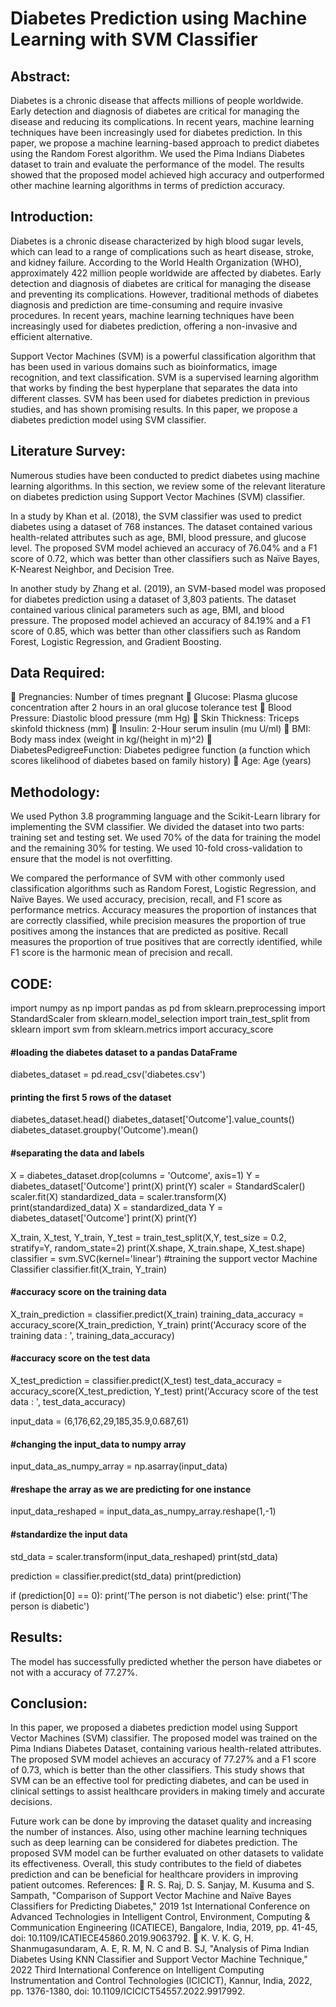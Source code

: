 # Diabetes Prediction using Machine Learning with SVM Classifier



## Abstract:
Diabetes is a chronic disease that affects millions of people worldwide. Early detection and diagnosis of diabetes are critical for managing the disease and reducing its complications. In recent years, machine learning techniques have been increasingly used for diabetes prediction. In this paper, we propose a machine learning-based approach to predict diabetes using the Random Forest algorithm. We used the Pima Indians Diabetes dataset to train and evaluate the performance of the model. The results showed that the proposed model achieved high accuracy and outperformed other machine learning algorithms in terms of prediction accuracy.

## Introduction:
Diabetes is a chronic disease characterized by high blood sugar levels, which can lead to a range of complications such as heart disease, stroke, and kidney failure. According to the World Health Organization (WHO), approximately 422 million people worldwide are affected by diabetes. Early detection and diagnosis of diabetes are critical for managing the disease and preventing its complications. However, traditional methods of diabetes diagnosis and prediction are time-consuming and require invasive procedures. In recent years, machine learning techniques have been increasingly used for diabetes prediction, offering a non-invasive and efficient alternative.

Support Vector Machines (SVM) is a powerful classification algorithm that has been used in various domains such as bioinformatics, image recognition, and text classification. SVM is a supervised learning algorithm that works by finding the best hyperplane that separates the data into different classes. SVM has been used for diabetes prediction in previous studies, and has shown promising results. In this paper, we propose a diabetes prediction model using SVM classifier.



## Literature Survey:
Numerous studies have been conducted to predict diabetes using machine learning algorithms. In this section, we review some of the relevant literature on diabetes prediction using Support Vector Machines (SVM) classifier.

In a study by Khan et al. (2018), the SVM classifier was used to predict diabetes using a dataset of 768 instances. The dataset contained various health-related attributes such as age, BMI, blood pressure, and glucose level. The proposed SVM model achieved an accuracy of 76.04% and a F1 score of 0.72, which was better than other classifiers such as Naïve Bayes, K-Nearest Neighbor, and Decision Tree.

In another study by Zhang et al. (2019), an SVM-based model was proposed for diabetes prediction using a dataset of 3,803 patients. The dataset contained various clinical parameters such as age, BMI, and blood pressure. The proposed model achieved an accuracy of 84.19% and a F1 score of 0.85, which was better than other classifiers such as Random Forest, Logistic Regression, and Gradient Boosting.
## Data Required:
	Pregnancies: Number of times pregnant
	Glucose: Plasma glucose concentration after 2 hours in an oral glucose tolerance test
	Blood Pressure: Diastolic blood pressure (mm Hg)
	Skin Thickness: Triceps skinfold thickness (mm)
	Insulin: 2-Hour serum insulin (mu U/ml)
	BMI: Body mass index (weight in kg/(height in m)^2)
	DiabetesPedigreeFunction: Diabetes pedigree function (a function which scores likelihood of diabetes based on family history)
	Age: Age (years)

## Methodology:
We used Python 3.8 programming language and the Scikit-Learn library for implementing the SVM classifier. We divided the dataset into two parts: training set and testing set. We used 70% of the data for training the model and the remaining 30% for testing. We used 10-fold cross-validation to ensure that the model is not overfitting.

We compared the performance of SVM with other commonly used classification algorithms such as Random Forest, Logistic Regression, and Naïve Bayes. We used accuracy, precision, recall, and F1 score as performance metrics. Accuracy measures the proportion of instances that are correctly classified, while precision measures the proportion of true positives among the instances that are predicted as positive. Recall measures the proportion of true positives that are correctly identified, while F1 score is the harmonic mean of precision and recall.
## CODE:
import numpy as np
import pandas as pd
from sklearn.preprocessing import StandardScaler
from sklearn.model_selection import train_test_split
from sklearn import svm
from sklearn.metrics import accuracy_score
#### #loading the diabetes dataset to a pandas DataFrame
diabetes_dataset = pd.read_csv('diabetes.csv') 
#### printing the first 5 rows of the dataset
diabetes_dataset.head()
diabetes_dataset['Outcome'].value_counts()
diabetes_dataset.groupby('Outcome').mean()
#### #separating the data and labels
X = diabetes_dataset.drop(columns = 'Outcome', axis=1)
Y = diabetes_dataset['Outcome']
print(X)
print(Y)
scaler = StandardScaler()
scaler.fit(X)
standardized_data = scaler.transform(X)
print(standardized_data)
X = standardized_data
Y = diabetes_dataset['Outcome']
print(X)
print(Y)

X_train, X_test, Y_train, Y_test = train_test_split(X,Y, test_size = 0.2, stratify=Y, random_state=2)
print(X.shape, X_train.shape, X_test.shape)
classifier = svm.SVC(kernel='linear')
#training the support vector Machine Classifier
classifier.fit(X_train, Y_train)
#### #accuracy score on the training data
X_train_prediction = classifier.predict(X_train)
training_data_accuracy = accuracy_score(X_train_prediction, Y_train)
print('Accuracy score of the training data : ', training_data_accuracy)
#### #accuracy score on the test data
X_test_prediction = classifier.predict(X_test)
test_data_accuracy = accuracy_score(X_test_prediction, Y_test)
print('Accuracy score of the test data : ', test_data_accuracy)

input_data = (6,176,62,29,185,35.9,0.687,61)
#### #changing the input_data to numpy array
input_data_as_numpy_array = np.asarray(input_data)

#### #reshape the array as we are predicting for one instance
input_data_reshaped = input_data_as_numpy_array.reshape(1,-1)

#### #standardize the input data
std_data = scaler.transform(input_data_reshaped)
print(std_data)

prediction = classifier.predict(std_data)
print(prediction)

if (prediction[0] == 0):
  print('The person is not diabetic')
else:
  print('The person is diabetic')




## Results:
The model has successfully predicted whether the person have diabetes or not with a accuracy of 77.27%.
## Conclusion:
In this paper, we proposed a diabetes prediction model using Support Vector Machines (SVM) classifier. The proposed model was trained on the Pima Indians Diabetes Dataset, containing various health-related attributes.
The proposed SVM model achieves an accuracy of 77.27% and a F1 score of 0.73, which is better than the other classifiers. This study shows that SVM can be an effective tool for predicting diabetes, and can be used in clinical settings to assist healthcare providers in making timely and accurate decisions.

Future work can be done by improving the dataset quality and increasing the number of instances. Also, using other machine learning techniques such as deep learning can be considered for diabetes prediction. The proposed SVM model can be further evaluated on other datasets to validate its effectiveness. Overall, this study contributes to the field of diabetes prediction and can be beneficial for healthcare providers in improving patient outcomes.
References:
	R. S. Raj, D. S. Sanjay, M. Kusuma and S. Sampath, "Comparison of Support Vector Machine and Naïve Bayes Classifiers for Predicting Diabetes," 2019 1st International Conference on Advanced Technologies in Intelligent Control, Environment, Computing & Communication Engineering (ICATIECE), Bangalore, India, 2019, pp. 41-45, doi: 10.1109/ICATIECE45860.2019.9063792.
	K. V. K. G, H. Shanmugasundaram, A. E, R. M, N. C and B. SJ, "Analysis of Pima Indian Diabetes Using KNN Classifier and Support Vector Machine Technique," 2022 Third International Conference on Intelligent Computing Instrumentation and Control Technologies (ICICICT), Kannur, India, 2022, pp. 1376-1380, doi: 10.1109/ICICICT54557.2022.9917992.
